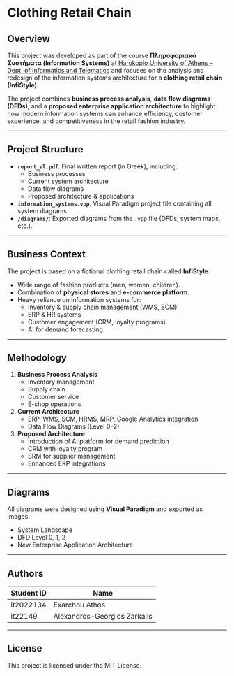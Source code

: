 # Clothing Retail Chain

## Overview
This project was developed as part of the course **Πληροφοριακά Συστήματα (Information Systems)** at [Harokopio University of Athens – Dept. of Informatics and Telematics](https://www.dit.hua.gr) and focuses on the analysis and redesign of the information systems architecture for a **clothing retail chain (InfiStyle)**.

The project combines **business process analysis**, **data flow diagrams (DFDs)**, and a **proposed enterprise application architecture** to highlight how modern information systems can enhance efficiency, customer experience, and competitiveness in the retail fashion industry.

---

## Project Structure
- **`report_el.pdf`**: Final written report (in Greek), including:
  - Business processes
  - Current system architecture
  - Data flow diagrams
  - Proposed architecture & applications
- **`information_systems.vpp`**: Visual Paradigm project file containing all system diagrams.
- **`/diagrams/`**: Exported diagrams from the `.vpp` file (DFDs, system maps, etc.).

---

## Business Context
The project is based on a fictional clothing retail chain called **InfiStyle**:
- Wide range of fashion products (men, women, children).
- Combination of **physical stores** and **e-commerce platform**.
- Heavy reliance on information systems for:
  - Inventory & supply chain management (WMS, SCM)
  - ERP & HR systems
  - Customer engagement (CRM, loyalty programs)
  - AI for demand forecasting

---

## Methodology
1. **Business Process Analysis**
   - Inventory management
   - Supply chain
   - Customer service
   - E-shop operations
2. **Current Architecture**
   - ERP, WMS, SCM, HRMS, MRP, Google Analytics integration
   - Data Flow Diagrams (Level 0–2)
3. **Proposed Architecture**
   - Introduction of AI platform for demand prediction
   - CRM with loyalty program
   - SRM for supplier management
   - Enhanced ERP integrations

---

## Diagrams
All diagrams were designed using **Visual Paradigm** and exported as images:
- System Landscape
- DFD Level 0, 1, 2
- New Enterprise Application Architecture

---

## Authors

| Student ID   | Name                          |
|--------------|-------------------------------|
| it2022134    | Exarchou Athos                |
| it22149      | Alexandros-Georgios Zarkalis  |

---

## License
This project is licensed under the MIT License.

